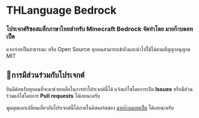 # THLanguage Bedrock
### โปรเจกต์รีซอสแพ็กภาษาไทยสำหรับ Minecraft Bedrock จัดทำโดย มายก๊าบดอทเป็ด
แจกจ่ายเป็นสาธารณะ หรือ Open Source ทุกคนสามารถเข้าถึงและนำไปใช้ได้ตามสัญญาอนุญาต MIT

## 🚀การมีส่วนร่วมกับโปรเจกต์
ยินดีต้อนรับทุกคนที่จะมาช่วยเหลือในการทำโปรเจกต์นี้ได้ 
แจ้งแก้ไขโดยการเปิด **Issues** หรือมีส่วนร่วมแก้ไขโดยการ **Pull requests** ได้เลยนะครับ 

พูดคุยแลกเปลี่ยนเกี่ยวกับโปรเจกต์นี้ได้ภายในดิสคอร์ดของ [มายก๊าบดอทเป็ด](https://discord.minegarp.net) ได้เลยนะครับ
